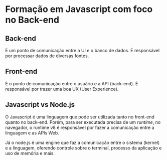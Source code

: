 # Formação em Javascript com foco no Back-end

## Back-end
É um ponto de comunicação entre a UI e o banco de dados. É responsável por processar dados de diversas fontes.

## Front-end
É o ponto de comunicação entre o usuário e a API (back-end). É responsável por trazer uma boa UX (User Experience).

## Javascript vs Node.js

O Javascript é uma linguagem que pode ser utilizada tanto no front-end quanto no back-end. Porém, para ser executada precisa de um *runtime*, no navegador, o runtime v8 é responsável por fazer a comunicação entre a linguagem e as APIs Web.

Já o node.js é uma engine que faz a comunicação entre o sistema (kernel) e a linguagem, oferendo controle sobre o terminal, processo da aplicação e uso de memória e mais.